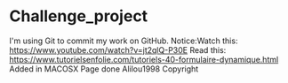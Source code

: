 # Challenge_project
I'm using Git to commit my work on GitHub.
Notice:Watch this: https://www.youtube.com/watch?v=jt2qlQ-P30E
Read this: https://www.tutorielsenfolie.com/tutoriels-40-formulaire-dynamique.html
Added in MACOSX
Page done
Alilou1998 Copyright
